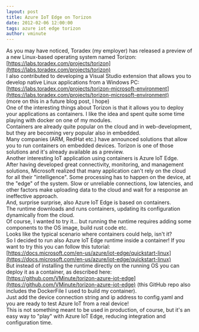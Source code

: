 ```yaml
---
layout: post
title: Azure IoT Edge on Torizon
date: 2012-02-06 12:00:00
tags: azure iot edge torizon
author: vminute
---
```

As you may have noticed, Toradex (my employer) has released a preview of a new Linux-based operating system named Torizon:  
[https://labs.toradex.com/projects/torizon](https://labs.toradex.com/projects/torizon)  
I also contributed to developing a Visual Studio extension that allows you to develop native Linux applications from a Windows PC:  
[https://labs.toradex.com/projects/torizon-microsoft-environment](https://labs.toradex.com/projects/torizon-microsoft-environment)  
(more on this in a future blog post, I hope)  
One of the interesting things about Torizon is that it allows you to deploy your applications as containers. I like the idea and spent quite some time playing with docker on one of my modules.  
Containers are already quite popular on the cloud and in web-development, but they are becoming very popular also in embedded.  
Many companies (ARM, RedHat etc.) have announced solutions that allow you to run containers on embedded devices. Torizon is one of those solutions and it's already available as a preview.  
Another interesting IoT application using containers is Azure IoT Edge.  
After having developed great connectivity, monitoring, and management solutions, Microsoft realized that many application can't rely on the cloud for all their "intelligence". Some processing has to happen on the device, at the "edge" of the system. Slow or unreliable connections, low latencies, and other factors make uploading data to the cloud and wait for a response an ineffective approach.  
And, surprise surprise, also Azure IoT Edge is based on containers.  
The runtime downloads and runs containers, updating its configuration dynamically from the cloud.  
Of course, I wanted to try it... but running the runtime requires adding some components to the OS image, build rust code etc.  
Looks like the typical scenario where containers could help, isn't it?  
So I decided to run also Azure IoT Edge runtime inside a container!
If you want to try this you can follow this tutorial:  
[https://docs.microsoft.com/en-us/azure/iot-edge/quickstart-linux](https://docs.microsoft.com/en-us/azure/iot-edge/quickstart-linux)  
But instead of installing the runtime directly on the running OS you can deploy it as a container, as described here:  
[https://github.com/VMinute/torizon-azure-iot-edge](https://github.com/VMinute/torizon-azure-iot-edge)
(this GitHub repo also includes the DockerFile I used to build my container).  
Just add the device connection string and ip address to config.yaml and you are ready to test Azure IoT from a real device!  
This is not something meant to be used in production, of course, but it's an easy way to "play" with Azure IoT Edge, reducing integration and configuration time.  
